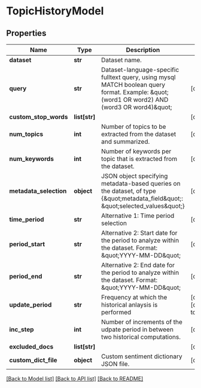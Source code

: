 # TopicHistoryModel

## Properties
Name | Type | Description | Notes
------------ | ------------- | ------------- | -------------
**dataset** | **str** | Dataset name. | 
**query** | **str** | Dataset-language-specific fulltext query, using mysql MATCH boolean query format. Example: \&quot;(word1 OR word2) AND (word3 OR word4)\&quot;  | [optional] 
**custom_stop_words** | **list[str]** |  | [optional] 
**num_topics** | **int** | Number of topics to be extracted from the dataset and summarized. | [optional] 
**num_keywords** | **int** | Number of keywords per topic that is extracted from the dataset. | [optional] 
**metadata_selection** | **object** | JSON object specifying metadata-based queries on the dataset, of type {\&quot;metadata_field\&quot;: \&quot;selected_values\&quot;} | [optional] 
**time_period** | **str** | Alternative 1: Time period selection | [optional] 
**period_start** | **str** | Alternative 2: Start date for the period to analyze within the dataset. Format: \&quot;YYYY-MM-DD\&quot;  | [optional] 
**period_end** | **str** | Alternative 2: End date for the period to analyze within the dataset. Format: \&quot;YYYY-MM-DD\&quot;  | [optional] 
**update_period** | **str** | Frequency at which the historical anlaysis is performed | [optional] [default to 'd']
**inc_step** | **int** | Number of increments of the udpate period in between two historical computations. | [optional] 
**excluded_docs** | **list[str]** |  | [optional] 
**custom_dict_file** | **object** | Custom sentiment dictionary JSON file. | [optional] 

[[Back to Model list]](../README.md#documentation-for-models) [[Back to API list]](../README.md#documentation-for-api-endpoints) [[Back to README]](../README.md)


